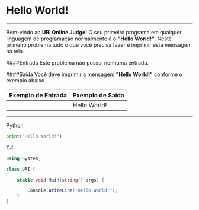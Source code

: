 # Hello World!
---
Bem-vindo ao **URI Online Judge!**
O seu primeiro programa em qualquer linguagem de programação normalmente é o **"Hello World!"**. Neste primeiro problema tudo o que você precisa fazer é imprimir esta mensagem na tela.

####Entrada
Este problema não possui nenhuma entrada.

####Saída
Você deve imprimir a mensagem **"Hello World!"** conforme o exemplo abaixo.

| Exemplo de Entrada | Exemplo de Saída |
| ------------------ | ---------------- |
|                    | Hello World!     |
----

Python
```py
print("Hello World!")
```
C#
```cs
using System; 

class URI {

    static void Main(string[] args) { 

        Console.WriteLine("Hello World!");
    }
}
```